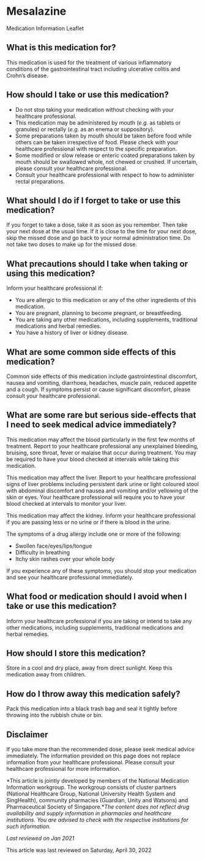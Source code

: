 # Mesalazine

Medication Information Leaflet

What is this medication for?
----------------------------

This medication is used for the treatment of various inflammatory conditions of the gastrointestinal tract including ulcerative colitis and Crohn’s disease.

How should I take or use this medication?
-----------------------------------------

* Do not stop taking your medication without checking with your healthcare professional.
* This medication may be administered by mouth (*e.g.* as tablets or granules) or rectally (*e.g.* as an enema or suppository).
* Some preparations taken by mouth should be taken before food while others can be taken irrespective of food. Please check with your healthcare professional with respect to the specific preparation.
* Some modified or slow release or enteric coated preparations taken by mouth should be swallowed whole, not chewed or crushed. If uncertain, please consult your healthcare professional.
* Consult your healthcare professional with respect to how to administer rectal preparations.

What should I do if I forget to take or use this medication?
------------------------------------------------------------

If you forget to take a dose, take it as soon as you remember. Then take your next dose at the usual time. If it is close to the time for your next dose, skip the missed dose and go back to your normal administration time. Do not take two doses to make up for the missed dose.

What precautions should I take when taking or using this medication?
--------------------------------------------------------------------

Inform your healthcare professional if:

* You are allergic to this medication or any of the other ingredients of this medication.
* You are pregnant, planning to become pregnant, or breastfeeding.
* You are taking any other medications, including supplements, traditional medications and herbal remedies.
* You have a history of liver or kidney disease.

What are some common side effects of this medication?
-----------------------------------------------------

Common side effects of this medication include gastrointestinal discomfort, nausea and vomiting, diarrhoea, headaches, muscle pain, reduced appetite and a cough. If symptoms persist or cause significant discomfort, please consult your healthcare professional.

What are some rare but serious side-effects that I need to seek medical advice immediately?
-------------------------------------------------------------------------------------------

This medication may affect the blood particularly in the first few months of treatment. Report to your healthcare professional any unexplained bleeding, bruising, sore throat, fever or malaise that occur during treatment. You may be required to have your blood checked at intervals while taking this medication.

This medication may affect the liver. Report to your healthcare professional signs of liver problems including persistent dark urine or light coloured stool with abdominal discomfort and nausea and vomiting and/or yellowing of the skin or eyes. Your healthcare professional will require you to have your blood checked at intervals to monitor your liver.

This medication may affect the kidney. Inform your healthcare professional if you are passing less or no urine or if there is blood in the urine.

The symptoms of a drug allergy include one or more of the following:

* Swollen face/eyes/lips/tongue
* Difficulty in breathing
* Itchy skin rashes over your whole body



If you experience any of these symptoms, you should stop your medication and see your healthcare professional immediately.

What food or medication should I avoid when I take or use this medication?
--------------------------------------------------------------------------

Inform your healthcare professional if you are taking or intend to take any other medications, including supplements, traditional medications and herbal remedies.

How should I store this medication?
-----------------------------------

Store in a cool and dry place, away from direct sunlight. Keep this medication away from children.

How do I throw away this medication safely?
-------------------------------------------

Pack this medication into a black trash bag and seal it tightly before throwing into the rubbish chute or bin.

Disclaimer
----------

If you take more than the recommended dose, please seek medical advice immediately. The information provided on this page does not replace information from your healthcare professional. Please consult your healthcare professional for more information.

*This article is jointly developed by members of the National Medication Information workgroup. The workgroup consists of cluster partners (National Healthcare Group, National University Health System and SingHealth), community pharmacies (Guardian, Unity and Watsons) and Pharmaceutical Society of Singapore.**The content does not reflect drug availability and supply information in pharmacies and healthcare institutions. You are advised to check with the respective institutions for such information.*

*Last reviewed on Jan 2021*

This article was last reviewed on
Saturday, April 30, 2022